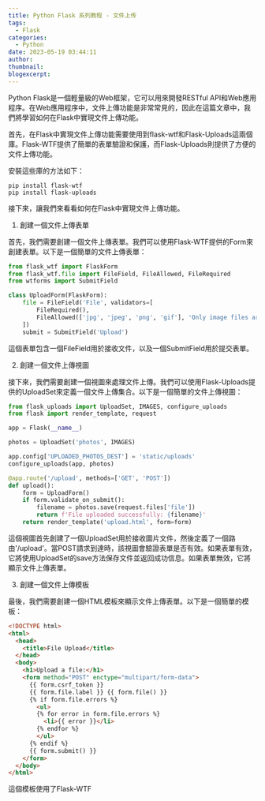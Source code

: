 ```yaml
---
title: Python Flask 系列教程 - 文件上传
tags:
  - Flask
categories:
  - Python
date: 2023-05-19 03:44:11
author:
thumbnail:
blogexcerpt:
---
```

Python Flask是一個輕量級的Web框架，它可以用來開發RESTful API和Web應用程序。在Web應用程序中，文件上傳功能是非常常見的，因此在這篇文章中，我們將學習如何在Flask中實現文件上傳功能。

首先，在Flask中實現文件上傳功能需要使用到flask-wtf和Flask-Uploads這兩個庫。Flask-WTF提供了簡單的表單驗證和保護，而Flask-Uploads則提供了方便的文件上傳功能。

安裝這些庫的方法如下：

```
pip install flask-wtf
pip install flask-uploads
```

接下來，讓我們來看看如何在Flask中實現文件上傳功能。

1. 創建一個文件上傳表單

首先，我們需要創建一個文件上傳表單。我們可以使用Flask-WTF提供的Form來創建表單。以下是一個簡單的文件上傳表單：

```python
from flask_wtf import FlaskForm
from flask_wtf.file import FileField, FileAllowed, FileRequired
from wtforms import SubmitField

class UploadForm(FlaskForm):
    file = FileField('File', validators=[
        FileRequired(),
        FileAllowed(['jpg', 'jpeg', 'png', 'gif'], 'Only image files are allowed!')
    ])
    submit = SubmitField('Upload')
```

這個表單包含一個FileField用於接收文件，以及一個SubmitField用於提交表單。

2. 創建一個文件上傳視圖

接下來，我們需要創建一個視圖來處理文件上傳。我們可以使用Flask-Uploads提供的UploadSet來定義一個文件上傳集合。以下是一個簡單的文件上傳視圖：

```python
from flask_uploads import UploadSet, IMAGES, configure_uploads
from flask import render_template, request

app = Flask(__name__)

photos = UploadSet('photos', IMAGES)

app.config['UPLOADED_PHOTOS_DEST'] = 'static/uploads'
configure_uploads(app, photos)

@app.route('/upload', methods=['GET', 'POST'])
def upload():
    form = UploadForm()
    if form.validate_on_submit():
        filename = photos.save(request.files['file'])
        return f'File uploaded successfully: {filename}'
    return render_template('upload.html', form=form)
```

這個視圖首先創建了一個UploadSet用於接收圖片文件，然後定義了一個路由'/upload'。當POST請求到達時，該視圖會驗證表單是否有效。如果表單有效，它將使用UploadSet的save方法保存文件並返回成功信息。如果表單無效，它將顯示文件上傳表單。

3. 創建一個文件上傳模板

最後，我們需要創建一個HTML模板來顯示文件上傳表單。以下是一個簡單的模板：

```html
<!DOCTYPE html>
<html>
  <head>
    <title>File Upload</title>
  </head>
  <body>
    <h1>Upload a file:</h1>
    <form method="POST" enctype="multipart/form-data">
      {{ form.csrf_token }}
      {{ form.file.label }} {{ form.file() }}
      {% if form.file.errors %}
        <ul>
        {% for error in form.file.errors %}
          <li>{{ error }}</li>
        {% endfor %}
        </ul>
      {% endif %}
      {{ form.submit() }}
    </form>
  </body>
</html>
```

這個模板使用了Flask-WTF
